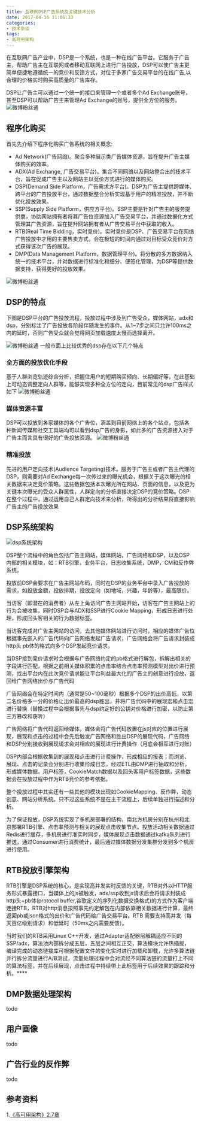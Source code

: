 ```yaml
---
title: 互联网DSP广告系统及关键技术分析
date: 2017-04-16 11:06:33
categories:
- 技术杂谈
tags:
- 高可用架构
---
```

在互联网广告产业中，DSP是一个系统，也是一种在线广告平台。它服务于广告主，帮助广告主在互联网或者移动互联网上进行广告投放，DSP可以使广告主更简单便捷地遵循统一的竞价和反馈方式，对位于多家广告交易平台的在线广告,以合理的价格实时购买高质量的广告库存。

DSP让广告主可以通过一个统一的接口来管理一个或者多个Ad Exchange账号，甚至DSP可以帮助广告主来管理Ad Exchange的账号，提供全方位的服务。
![微博粉丝通](http://wx1.sinaimg.cn/mw1024/78d85414ly1flvx60fs44j21is0skhdt.jpg "图1  DSP平台")
<!-- more -->

## 程序化购买
首先先介绍下程序化购买广告系统的相关概念:

* Ad Network(广告网络)。聚合多种展示类广告媒体资源，旨在提升广告主媒体购买的效率。
* ADX(Ad Exchange, 广告交易平台)。集合不同网络以及网站整合出的技术平台，旨在促成广告主以及网站主以竞价方式进行的媒体购买。
* DSP(Demand Side Platform，广告需求方平台)。DSP为广告主提供跨媒体、跨平台的广告投放平台，通过数据整合分析实现基于用户的精准投放，并不断优化投放效果。
* SSP(Supply Side Platform，供应方平台)。SSP主要是针对广告主的服务提供商，协助网站拥有者将其广告位资源加入广告交易平台，并通过数据化方式管理其广告资源，旨在提升网站拥有者从广告交易平台中获取的收入。
* RTB(Real Time Bidding，实时竞价)。实时竞价是DSP、广告交易平台在网络广告投放中才用的主要售卖方式，会在极短的时间内通过对目标受众竞价对方式获得该次广告的展现。
* DMP(Data Management Platform，数据管理平台)。将分散的多方数据纳入统一的技术平台，并对数据进行标准化和细分、便签化管理，为DSP等提供数据支持，获得更好的投放效果。

![微博粉丝通](http://wx2.sinaimg.cn/mw1024/78d85414ly1fo94lqaug5j20m80cg0tb.jpg "图2  程序化购买供需业务流")

## DSP的特点

下图是DSP平台的广告投放流程，投放过程中涉及到广告受众，媒体网站，adx和dsp，分别标注了广告投放各阶段伴随发生的事件。从1~7步之间只允许100ms之内的延时，否则广告受众就会觉得网页加载速度太慢而选择离开。

![微博粉丝通](http://wx3.sinaimg.cn/mw1024/78d85414ly1fn1hj2u52ej20m507ft9e.jpg "图3  dsp广告投放流程")
一般市面上比较优秀的dsp存在以下几个特点

### 全方面的投放优化手段
基于人群浏览轨迹综合分析，把握住用户的短期购买倾向、长期偏好等，在此基础上可动态调整定向人群等，能够实现多种全方位的定向，目前常见的dsp广告样式如下
![微博粉丝通](http://wx3.sinaimg.cn/mw1024/78d85414ly1fn1i0a3l0rj20p00bpgnm.jpg "图4  dsp广告样式")

### 媒体资源丰富
DSP可以投放到各家媒体的各个广告位，涵盖到目前网络上的各个站点，包括各种新闻传媒和社交工具端均可以看到dsp广告的身影，如此多的广告资源接入对于广告主而言具有很好的广告投放资源。
![微博粉丝通](http://wx2.sinaimg.cn/mw1024/78d85414ly1fn1i05k4c3j20jg08c0tb.jpg "图5  dsp支持的媒体资源")

### 精准投放
先进的用户定向技术(Audience Targeting)技术。服务于广告主或者广告主代理的DSP，则需要对Ad Exchange每一次传过来的曝光机会，根据关于这次曝光的相关数据来决定竞价策略。这些数据包括本次曝光所在网站、页面的信息，以及更为关键本次曝光的受众人群属性，人群定向的分析直接决定DSP的竞价策略。DSP在整个过程中，通过运用自己人群定向技术来分析，所得出的分析结果将直接影响广告主的广告投放效果

## DSP系统架构
![dsp系统架构](http://wx4.sinaimg.cn/mw1024/78d85414ly1fo948aghnpj20so0fztba.jpg "图6  dsp系统架构")

DSP整个流程中的角色包括广告主网站，媒体网站，广告网络和DSP，以及DSP内部的相关模块，如：RTB引擎，业务平台，日志收集系统，DMP，CM和反作弊系统。

投放前DSP会要求在广告主网站布码，同时在DSP的业务平台中录入广告投放的需求，如投放金额，投放排期，投放定向（如地域，兴趣，年龄等），最高限价。

当访客（即潜在的消费者）从左上角访问广告主网站开始，访客在广告主网站上的行为会被收集，同时DSP会与ADX和SSP进行Cookie Mapping，形成日志进行处理，形成回头客相关的行为数据标签。

当访客完成对广告主网站的访问，去其他媒体网站进行访问时，相应的媒体广告位根据事先嵌入的广告代码向广告网络发起广告请求，广告网络会将广告请求封装成http头 pb体的格式向多个DSP发起竞价请求。

当DSP接到竞价请求时会根据与广告网络约定的pb格式进行解包，拆解出相关的字段进行匹配，根据之前相关媒体积累的点击率结合点击率预测模型对出价进行预测，找出平台内在此次竞价请求能让平台利益最大化的广告主的创意进行投放，返回给广告网络出价与广告代码

广告网络会在特定时间内（通常是50~100毫秒）根据多个DSP的出价高低，以第二名价格多一分的价格让出价最高的dsp胜出，并将广告代码中的展现宏和点击宏进行替换（替换过程中会根据事先与dsp约定好的公钥对价格进行加密，以防止第三方篡改和窃听）

广告网络将广告代码返回给媒体，媒体会将广告代码放置在js对应的位置进行展现，展现和点击的过程中会先后触发广告网络和胜出DSP的展现代码，广告网络和DSP分别接收到展现请求会对相应的展现进行计费操作（月底会相互进行对账）

DSP内部会根据收集到的展现和点击进行计费操作，形成相应的报表；而浏览、展现、点击的记录会分别进行收集形成日志，经过ETL由DMP进行抽取和分析，形成媒体数据，用户标签，CookieMatch数据以及回头客用户标签数据，这些数据会在投放过程中作为RTB竞价的参考依据。

整个投放过程中其实还有一些其他的模块出现如CookieMapping、反作弊，动态创意、网站分析系统。只不过这些系统不是在主干流程上，后续单独进行描述和分析。

为了保证投放，DSP系统实现了多机房部署的结构，南北方机房分别在杭州和北京部署RTB引擎、点击率预测与相关的展现点击收集节点。投放活动相关数据通过Redis进行缓存，多机房进行准实时同步，媒体展现点击数据通过kafka队列进行推送，通过Consumer进行消费统计，最后通过媒体数据分发集群分发到多个机房进行使用。

## RTB投放引擎架构
RTB引擎是DSP系统的核心，是实现高并发实时反馈的关键，RTB对外以HTTP服务形式暴露接口，当媒体上的js被触发，adx/ssp收到js请求后会将请求封装成http头+pb体(protocol buffer,谷歌定义的序列化数据交换格式)的方式作为客户端连接RTB，RTB对http消息按照事先约定解包在内部依靠相关数据进行计算，最终返回pb或json格式的出价和广告代码给广告交易平台。RTB 需要支持高并发（每天百亿级别请求）和低延时（50ms之内需要反馈）。

当时我们的RTB采用Linux C++开发，通过Adapter适配器层解耦适应不同的SSP/adx，算法池内部拆分成五层，五层之间相互正交，算法模块允许热插拔，编译完成的动态链接库可根据配置文件的变化实时进行加载和卸载，允许多算法链并行拆分流量进行A/B测试，流量处理过程中会对流经不同算法链的流量打上不同的算法标签，并在后续展现，点击过程中持续带上此标签用于后续效果的跟踪和分析。****

## DMP数据处理架构
todo

## 用户画像
todo

## 广告行业的反作弊
todo

## 参考资料
1.[《高可用架构》2.7章](http://www.360doc.com/content/15/0806/07/2909773_489803369.shtml)